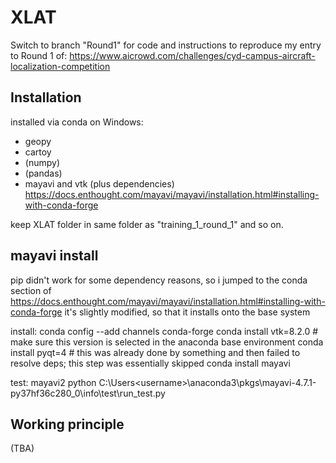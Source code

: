 # XLAT

Switch to branch "Round1" for code and instructions to reproduce my entry to Round 1 of: https://www.aicrowd.com/challenges/cyd-campus-aircraft-localization-competition


## Installation

installed via conda on Windows:
- geopy 
- cartoy
- (numpy)
- (pandas)
- mayavi and vtk (plus dependencies) https://docs.enthought.com/mayavi/mayavi/installation.html#installing-with-conda-forge

keep XLAT folder in same folder as "training_1_round_1" and so on.

## mayavi install 
pip didn't work for some dependency reasons, so i jumped to the conda section of https://docs.enthought.com/mayavi/mayavi/installation.html#installing-with-conda-forge
it's slightly modified, so that it installs onto the base system

install:
 conda config --add channels conda-forge
 conda install vtk=8.2.0 # make sure this version is selected in the anaconda base environment
 conda install pyqt=4 # this was already done by something and then failed to resolve deps; this step was essentially skipped
 conda install mayavi

test:
 mayavi2
 python C:\Users\<username>\anaconda3\pkgs\mayavi-4.7.1-py37hf36c280_0\info\test\run_test.py

## Working principle

(TBA)

